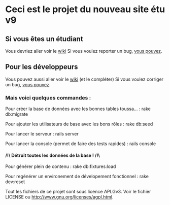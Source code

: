 # Ceci est le projet du nouveau site étu v9

## Si vous êtes un étudiant

Vous devriez aller voir le [wiki](https://github.com/Ung-UTT/Site-etu-v9/wiki)
Si vous voulez reporter un bug, [vous pouvez](https://github.com/Ung-UTT/Site-etu-v9/issues/new).

## Pour les développeurs

Vous pouvez aussi aller voir le [wiki](https://github.com/Ung-UTT/Site-etu-v9/wiki) (et le compléter)
Si vous voulez corriger un bug, [vous pouvez](https://github.com/Ung-UTT/Site-etu-v9/issues).

### Mais voici quelques commandes :

Pour créer la base de données avec les bonnes tables toussa… :
  rake db:migrate

Pour ajouter les utilisateurs de base avec les bons rôles :
  rake db:seed

Pour lancer le serveur :
  rails server

Pour lancer la console (permet de faire des tests rapides) :
  rails console

#### /!\ Détruit toutes les données de la base ! /!\

Pour générer plein de contenu :
  rake db:fixtures:load

Pour regénérer un environement de dévelopement fonctionnel :
  rake dev:reset

Tout les fichiers de ce projet sont sous licence APLGv3.
Voir le fichier LICENSE ou <http://www.gnu.org/licenses/agpl.html>.

